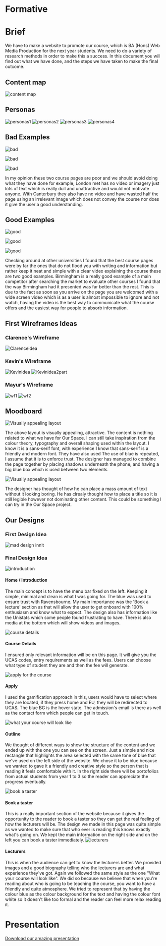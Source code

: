 # Formative

# Brief

We have to make a website to promote our course, which is BA (Hons) Web Media Production for the next year students. We need to do a variety of research methods in order to make this a success. In this document you will find out what we have done, and the steps we have taken to make the final outcome.

## Content map
![content map](https://cloud.githubusercontent.com/assets/22593770/26053540/2f8b05c6-3961-11e7-8055-45872bb2c2ad.jpg)

## Personas
![personas1](https://github.com/RaveHermanos/Formative/blob/master/Screen%20Shot%202017-05-15%20at%2011.18.57.png)
![personas2](https://github.com/RaveHermanos/Formative/blob/master/Screen%20Shot%202017-05-15%20at%2011.19.50.png)
![personas3](https://github.com/RaveHermanos/Formative/blob/master/Screen%20Shot%202017-05-15%20at%2011.20.52.png)
![personas4](https://github.com/RaveHermanos/Formative/blob/master/Screen%20Shot%202017-05-15%20at%2011.21.16.png)

## Bad Examples

![bad](https://github.com/RaveHermanos/Formative/blob/master/Images/Bad.png)

![bad](https://github.com/RaveHermanos/Formative/blob/master/Images/Bad1.png)

![bad](https://github.com/RaveHermanos/Formative/blob/master/Images/bad2.png)

In my opinion these two course pages are poor and we should avoid doing what they have done for example, London met has no video or imagery just lots of text which is really dull and unattractive and would not motivate anyone. With Canterbury they also have no video and have wasted half the page using an irrelevant image which does not convey the course nor does it give the user a good understanding.

## Good Examples

![good](https://github.com/RaveHermanos/Formative/blob/master/Images/good.png)

![good](https://github.com/RaveHermanos/Formative/blob/master/Images/good2.png)

![good](https://github.com/RaveHermanos/Formative/blob/master/Images/good3.png)

Checking around at other universities I found that the best course pages were by far the ones that do not flood you with writing and information but rather keep it neat and simple with a clear video explaining the course these are two good examples. Birmingham is a really good example of a main competitor after searching the market to evaluate other courses I found that the way Birmingham had it presented was far better than the rest. This is due to the fact as soon as you arrive on the page you are welcomed with a wide screen video which is as a user is almost impossible to ignore and not watch, having the video is the best way to communicate what the course offers and the easiest way for people to absorb information.

## First Wireframes Ideas
### Clarence's Wireframe
![Clarenceidea](https://github.com/RaveHermanos/Formative/blob/master/Claranz%20Wire%20Frame.jpg)
### Kevin's Wireframe
![Kevinidea](https://github.com/RaveHermanos/Formative/blob/master/Desktop%20HD.png)
![Kevinidea2part](https://github.com/RaveHermanos/Formative/blob/master/Desktop%20HD%20Copy-fixed.png)

### Mayur's Wireframe

![wf1](https://github.com/RaveHermanos/Formative/blob/master/mayur_wf.png)
![wf2](https://github.com/RaveHermanos/Formative/blob/master/mwf2.png)

## Moodboard

![Visually appealing layout](https://github.com/RaveHermanos/Formative/blob/master/Images/square.png)

The above layout is visually appealing, attractive. The content is nothing related to what we have for Our Space. I can still take inspiration from the colour theory, typography and overall shaping used within the layout. I know it is a sans-serif font, with experience I know that sans-serif is a friendly and modern font. They have also used  The use of blue is repeated, I assume that it is to enforce trust. The designer has managed to combine the page together by placing shadows underneath the phone, and having a big blue box which is used between two elements.

![Visually appealing layout](https://github.com/RaveHermanos/Formative/blob/master/Images/Section.png)

The designer has thought of how he can place a mass amount of text without it looking boring. He has clrealy thought how to place a title so it is still legible however not dominating other content. This could be something I can try in the Our Space project.

## Our Designs

### First Design Idea
![mad design innit](https://github.com/RaveHermanos/Formative/blob/master/FIRST%20DESIGN.png)

### Final Design Idea
![introduction](https://github.com/RaveHermanos/Formative/blob/master/INTRODUCTION.png)

#### Home / Introduction

The main concept is to have the menu bar fixed on the left. Keeping it simple, minimal and clean is what I was going for. The blue was used to ensure trust with Ravensbourne. My main importance was the 'Book a lecture' section as that will allow the user to get onboard with 100% enthusiasm and know what to expect. The design also has information like the Unistats which some people found frustrating to have. There is also media at the bottom which will show videos and images.

![course details](https://github.com/RaveHermanos/Formative/blob/master/COURSE%20DETAILS.png)

#### Course Details

I ensured only relevant information will be on this page. It will give you the UCAS codes, entry requirements as well as the fees. Users can choose what type of student they are and then the fee will generate.


![apply for the course](https://github.com/RaveHermanos/Formative/blob/master/APPLY%20FOR%20THIS%20COURSE.png)

#### Apply

I used the gamification approach in this, users would have to select where they are located, if they press home and EU, they will be redirected to UCAS. The blue BG is the hover state. The admission's email is there as well as the contact form which people can get in touch.

![what your course will look like](https://github.com/RaveHermanos/Formative/blob/master/WHAT%20YOUR%20COURSE%20WILL%20LOOK%20LIKE.png)

#### Outline

We thought of different ways to show the structure of the content and we ended up with the one you can see on the screen. Just a simple and nice rectangle that highlights the area selected with the same tone of blue that we've used on the left side of the website. We chose it to be blue because we wanted to gave it a friendly and creative style so the person that is reading it feels comfortable with it. In the right side there will be portofolios from actual students from year 1 to 3 so the reader can appreciate the progress eventually. 

![book a taster](https://github.com/RaveHermanos/Formative/blob/master/Book%20A%20Taster.png)

#### Book a taster

This is a really important section of the website because it gives the opportunity to the reader to book a taster so they can get the real feeling of how the lecturers will be. The design we made in this page was quite simple as we wanted to make sure that who ever is reading this knows exactly what's going on. We kept the main information on the right side and on the left you can book a taster immediately. 
![lecturers](https://github.com/RaveHermanos/Formative/blob/master/LECTURERS.png)

#### Lecturers

This is when the audience can get to know the lecturers better. We provided images and a good biography telling who the lecturers are and what experience they've got. Again we followed the same style as the one "What your course will look like". We did so because we believe that when you're reading about who is going to be teaching the course, you want to have a friendly and quite atmosphere. We tried to represent that by having the colour blue as the colour background for the text and having the colour font white so it doesn't like too formal and the reader can feel more relax reading it. 



# Presentation

[Download our amazing presentation](https://drive.google.com/open?id=0B2VBmeX3V4a4c0pDMHhZOTdPZk0)
